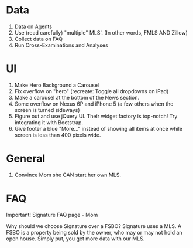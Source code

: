 # Data

1. Data on Agents
2. Use (read carefully) "multiple" MLS'. (In other words, FMLS AND Zillow)
3. Collect data on FAQ
4. Run Cross-Examinations and Analyses

# UI

1. Make Hero Background a Carousel
2. Fix overflow on "hero" (recreate: Toggle all dropdowns on iPad)
3. Make a carousel at the bottom of the News section.
4. Some overflow on Nexus 6P and iPhone 5 (a few others when the screen is turned sideways)
5. Figure out and use jQuery UI. Their widget factory is top-notch! Try integrating it with Bootstrap.
6. Give footer a blue "More..." instead of showing all items at once while screen is less than 400 pixels wide.


# General

1. Convince Mom she CAN start her own MLS.



# FAQ

Important! Signature FAQ page - Mom

Why should we choose Signature over a FSBO?
Signature uses a MLS. A FSBO is a property being sold by the owner, who may or may not hold an open house. Simply put, you get more data with our MLS.